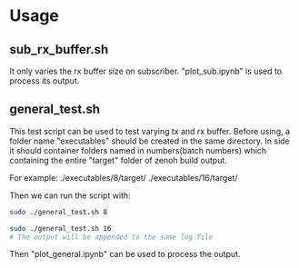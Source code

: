 # Usage

## sub_rx_buffer.sh
It only varies the rx buffer size on subscriber.
"plot_sub.ipynb" is used to process its output.

## general_test.sh
This test script can be used to test varying tx and rx buffer.
Before using, a folder name "executables" should be created in the same directory. In side it should container folders named in numbers(batch numbers) which containing the entire "target" folder of zenoh build output.

For example:
./executables/8/target/
./executables/16/target/

Then we can run the script with:
```bash
sudo ./general_test.sh 8

sudo ./general_test.sh 16
# The output will be appended to the same log file
```
Then "plot_general.ipynb" can be used to process the output.

